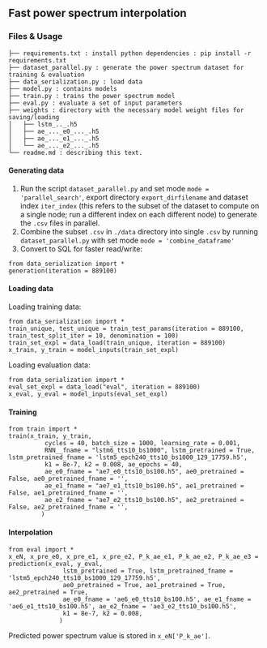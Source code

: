 ## Fast power spectrum interpolation


### Files & Usage

```
├── requirements.txt : install python dependencies : pip install -r requirements.txt
├── dataset_parallel.py : generate the power spectrum dataset for training & evaluation
├── data_serialization.py : load data
├── model.py : contains models
├── train.py : trains the power spectrum model
├── eval.py : evaluate a set of input parameters
├── weights : directory with the necessary model weight files for saving/loading
│   ├── lstm_.._.h5
│   ├── ae_..._e0_..._.h5
│   ├── ae_..._e1_..._.h5
│   └── ae_..._e2_..._.h5
└── readme.md : describing this text.
```

#### Generating data

1. Run the script `dataset_parallel.py` and set mode `mode = 'parallel_search'`, export directory `export_dirfilename` and dataset index `iter_index` (this refers to the subset of the dataset to compute on a single node; run a different index on each different node) to generate the `.csv` files in parallel.
2. Combine the subset `.csv` in `./data` directory into single `.csv` by running `dataset_parallel.py` with set mode `mode = 'combine_dataframe'`
3. Convert to SQL for faster read/write:
```
from data_serialization import *
generation(iteration = 889100)
```

#### Loading data

Loading training data:

```
from data_serialization import *
train_unique, test_unique = train_test_params(iteration = 889100, train_test_split_iter = 10, denomination = 100)
train_set_expl = data_load(train_unique, iteration = 889100)
x_train, y_train = model_inputs(train_set_expl)
```

Loading evaluation data:

```
from data_serialization import *
eval_set_expl = data_load("eval", iteration = 889100)
x_eval, y_eval = model_inputs(eval_set_expl)

```

#### Training

```
from train import *
train(x_train, y_train,
          cycles = 40, batch_size = 1000, learning_rate = 0.001, 
          RNN__fname = "lstm6_tts10_bs1000", lstm_pretrained = True, lstm_pretrained_fname = 'lstm5_epch240_tts10_bs1000_129_17759.h5',
          k1 = 8e-7, k2 = 0.008, ae_epochs = 40,
          ae_e0_fname = "ae7_e0_tts10_bs100.h5", ae0_pretrained = False, ae0_pretrained_fname = '',
          ae_e1_fname = "ae7_e1_tts10_bs100.h5", ae1_pretrained = False, ae1_pretrained_fname = '',
          ae_e2_fname = "ae7_e2_tts10_bs100.h5", ae2_pretrained = False, ae2_pretrained_fname = '',
         )
```

#### Interpolation

```
from eval import *
x_eN, x_pre_e0, x_pre_e1, x_pre_e2, P_k_ae_e1, P_k_ae_e2, P_k_ae_e3 = prediction(x_eval, y_eval,
               lstm_pretrained = True, lstm_pretrained_fname = 'lstm5_epch240_tts10_bs1000_129_17759.h5',
               ae0_pretrained = True, ae1_pretrained = True, ae2_pretrained = True, 
               ae_e0_fname = 'ae6_e0_tts10_bs100.h5', ae_e1_fname = 'ae6_e1_tts10_bs100.h5', ae_e2_fname = 'ae3_e2_tts10_bs100.h5',
               k1 = 8e-7, k2 = 0.008, 
              )
```

Predicted power spectrum value is stored in `x_eN['P_k_ae']`. 

